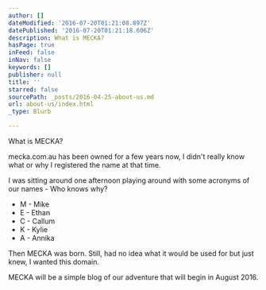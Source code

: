 ```yaml
---
author: []
dateModified: '2016-07-20T01:21:08.897Z'
datePublished: '2016-07-20T01:21:18.606Z'
description: What is MECKA?
hasPage: true
inFeed: false
inNav: false
keywords: []
publisher: null
title: ''
starred: false
sourcePath: _posts/2016-04-25-about-us.md
url: about-us/index.html
_type: Blurb

---
```

What is MECKA?

mecka.com.au has been owned for a few years now, I didn't really know what or why I registered the name at that time.

I was sitting around one afternoon playing around with some acronyms of our names - Who knows why?

* M - Mike
* E - Ethan
* C - Callum
* K - Kylie
* A - Annika

Then MECKA was born. Still, had no idea what it would be used for but just knew, I wanted this domain.

MECKA will be a simple blog of our adventure that will begin in August 2016\.
